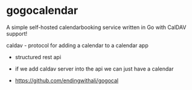 # gogocalendar

A simple self-hosted calendarbooking service written in Go with CalDAV support!


caldav - protocol for adding a calendar to a calendar app 
- structured rest api 
- if we add caldav server into the api we can just have a calendar 



- https://github.com/endingwithali/gogocal
